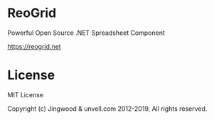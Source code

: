 # ReoGrid

Powerful Open Source .NET Spreadsheet Component

https://reogrid.net

# License

MIT License

Copyright (c) Jingwood & unvell.com 2012-2019, All rights reserved.
